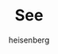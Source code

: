 ---
layout: post
author: heisenberg
category: Séries
post_date: '2022-04-15T17:42:20.893Z'
post_modified: '2022-04-15T17:42:20.893Z'
title: See
description: 'Em um futuro distante, um vírus dizima a humanidade deixando seus sobreviventes cegos. Baba Voss, pai de gêmeos nascidos séculos mais tarde com o mítico dom da visão. Com a ajuda de Paris, ele deve proteger sua tribo contra uma poderosa rainha.'
poster_path: /A6dnHWe8YYcoFBHzP7T6WPP4b6F.jpg
tmdb_id: 80752
imdb_id: tt7949218
runtime: 60
release_date: '2019-11-01'
genres:
  - Ação
  - Drama
  - Ficção científica
casts:
  - Jason Momoa
  - Sylvia Hoeks
  - Hera Hilmar
  - Christian Camargo
  - Archie Madekwe
  - Nesta Cooper
crews:
  - Steven Knight
trailer: eia3VGiVF-U
certification: 16
adult: false
vote_average: 8.2
vote_count: 1547
qualitys:
  - 1080p
  - 720p
audios:
  - Dual Áudio
  - Português
  - Inglês
extensions:
  - mkv
  - mp4
---